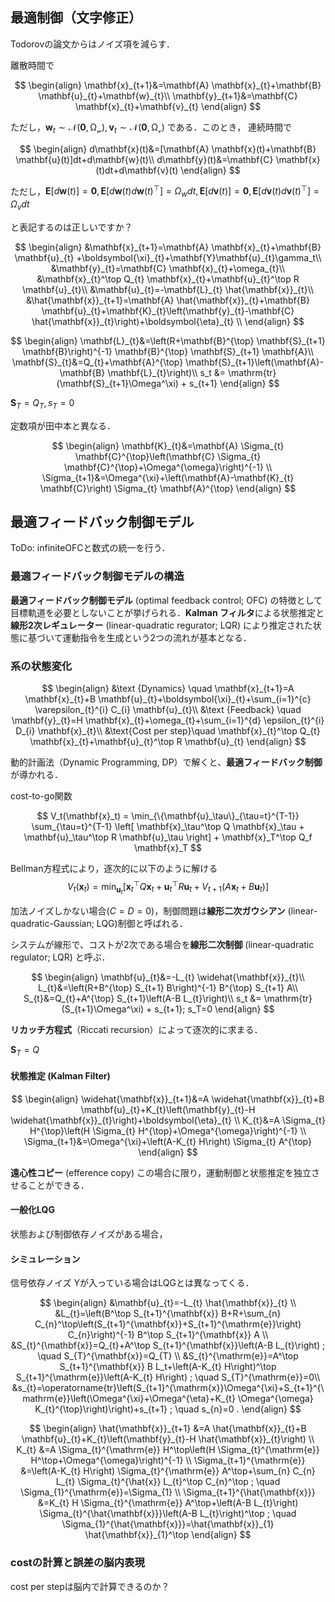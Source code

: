 ## 最適制御（文字修正）


Todorovの論文からはノイズ項を減らす．

離散時間で

$$
\begin{align}
\mathbf{x}_{t+1}&=\mathbf{A} \mathbf{x}_{t}+\mathbf{B} \mathbf{u}_{t}+\mathbf{w}_{t}\\
\mathbf{y}_{t+1}&=\mathbf{C} \mathbf{x}_{t}+\mathbf{v}_{t}
\end{align}
$$

ただし，$\mathbf{w}_{t}\sim \mathcal{N(\mathbf{0}, \Omega_w)}, \mathbf{v}_{t}\sim \mathcal{N(\mathbf{0}, \Omega_v)}$ である．このとき，
連続時間で

$$
\begin{align}
d\mathbf{x}(t)&=[\mathbf{A} \mathbf{x}(t)+\mathbf{B} \mathbf{u}(t)]dt+d\mathbf{w}(t)\\
d\mathbf{y}(t)&=\mathbf{C} \mathbf{x}(t)dt+d\mathbf{v}(t)
\end{align}
$$

ただし，$\mathbf{E}[d\mathbf{w}(t)]=\mathbf{0}, \mathbf{E}[d\mathbf{w}(t)d\mathbf{w}(t)^\top]=\Omega_w dt, \mathbf{E}[d\mathbf{v}(t)]=\mathbf{0}, \mathbf{E}[d\mathbf{v}(t)d\mathbf{v}(t)^\top]=\Omega_v dt$

と表記するのは正しいですか？


$$
\begin{align}
&\mathbf{x}_{t+1}=\mathbf{A} \mathbf{x}_{t}+\mathbf{B} \mathbf{u}_{t} +\boldsymbol{\xi}_{t}+\mathbf{Y}\mathbf{u}_{t}\gamma_t\\
&\mathbf{y}_{t}=\mathbf{C} \mathbf{x}_{t}+\omega_{t}\\
&\mathbf{x}_{t}^\top Q_{t} \mathbf{x}_{t}+\mathbf{u}_{t}^\top R \mathbf{u}_{t}\\
&\mathbf{u}_{t}=-\mathbf{L}_{t} \hat{\mathbf{x}}_{t}\\
&\hat{\mathbf{x}}_{t+1}=\mathbf{A} \hat{\mathbf{x}}_{t}+\mathbf{B} \mathbf{u}_{t}+\mathbf{K}_{t}\left(\mathbf{y}_{t}-\mathbf{C} \hat{\mathbf{x}}_{t}\right)+\boldsymbol{\eta}_{t} \\ 
\end{align}
$$

$$
\begin{align}
\mathbf{L}_{t}&=\left(R+\mathbf{B}^{\top} \mathbf{S}_{t+1} \mathbf{B}\right)^{-1} \mathbf{B}^{\top} \mathbf{S}_{t+1} \mathbf{A}\\
\mathbf{S}_{t}&=Q_{t}+\mathbf{A}^{\top} \mathbf{S}_{t+1}\left(\mathbf{A}-\mathbf{B} \mathbf{L}_{t}\right)\\
s_t &= \mathrm{tr}(\mathbf{S}_{t+1}\Omega^\xi) + s_{t+1}
\end{align}
$$

$\mathbf{S}_{T}=Q_{T}, s_T=0$

定数項が田中本と異なる．

$$
\begin{align}
\mathbf{K}_{t}&=\mathbf{A} \Sigma_{t} \mathbf{C}^{\top}\left(\mathbf{C} \Sigma_{t} \mathbf{C}^{\top}+\Omega^{\omega}\right)^{-1} \\ 
\Sigma_{t+1}&=\Omega^{\xi}+\left(\mathbf{A}-\mathbf{K}_{t} \mathbf{C}\right) \Sigma_{t} \mathbf{A}^{\top}
\end{align}
$$


## 最適フィードバック制御モデル
ToDo: infiniteOFCと数式の統一を行う．

### 最適フィードバック制御モデルの構造
**最適フィードバック制御モデル** (optimal feedback control; OFC) の特徴として目標軌道を必要としないことが挙げられる．**Kalman フィルタ**による状態推定と**線形2次レギュレーター** (linear-quadratic regurator; LQR) により推定された状態に基づいて運動指令を生成という2つの流れが基本となる．


### 系の状態変化

$$
\begin{align}
&\text {Dynamics} \quad \mathbf{x}_{t+1}=A \mathbf{x}_{t}+B \mathbf{u}_{t}+\boldsymbol{\xi}_{t}+\sum_{i=1}^{c} \varepsilon_{t}^{i} C_{i} \mathbf{u}_{t}\\
&\text {Feedback} \quad \mathbf{y}_{t}=H \mathbf{x}_{t}+\omega_{t}+\sum_{i=1}^{d} \epsilon_{t}^{i} D_{i} \mathbf{x}_{t}\\
&\text{Cost per step}\quad \mathbf{x}_{t}^\top Q_{t} \mathbf{x}_{t}+\mathbf{u}_{t}^\top R \mathbf{u}_{t}
\end{align}
$$


動的計画法（Dynamic Programming, DP）で解くと、**最適フィードバック制御**が導かれる．

cost-to-go関数

$$
V_t(\mathbf{x}_t) = \min_{\{\mathbf{u}_\tau\}_{\tau=t}^{T-1}} \sum_{\tau=t}^{T-1} \left[ \mathbf{x}_\tau^\top Q \mathbf{x}_\tau + \mathbf{u}_\tau^\top R \mathbf{u}_\tau \right] + \mathbf{x}_T^\top Q_f \mathbf{x}_T
$$

Bellman方程式により，逐次的に以下のように解ける
$$
V_t(\mathbf{x}_t) = \min_{\mathbf{u}_t} \left[ \mathbf{x}_t^\top Q \mathbf{x}_t + \mathbf{u}_t^\top R \mathbf{u}_t + V_{t+1}(A \mathbf{x}_t + B \mathbf{u}_t) \right]
$$

加法ノイズしかない場合($C=D=0$)，制御問題は**線形二次ガウシアン** (linear-quadratic-Gaussian; LQG)制御と呼ばれる．

システムが線形で、コストが2次である場合を**線形二次制御** (linear-quadratic regulator; LQR) と呼ぶ．

$$
\begin{align}
\mathbf{u}_{t}&=-L_{t} \widehat{\mathbf{x}}_{t}\\
L_{t}&=\left(R+B^{\top} S_{t+1} B\right)^{-1} B^{\top} S_{t+1} A\\
S_{t}&=Q_{t}+A^{\top} S_{t+1}\left(A-B L_{t}\right)\\
s_t &= \mathrm{tr}(S_{t+1}\Omega^\xi) + s_{t+1}; s_T=0
\end{align}
$$

**リカッチ方程式**（Riccati recursion）によって逐次的に求まる．

$\boldsymbol{S}_{T}=Q$

#### 状態推定 (Kalman Filter)

$$
\begin{align}
\widehat{\mathbf{x}}_{t+1}&=A \widehat{\mathbf{x}}_{t}+B \mathbf{u}_{t}+K_{t}\left(\mathbf{y}_{t}-H \widehat{\mathbf{x}}_{t}\right)+\boldsymbol{\eta}_{t} \\ 
K_{t}&=A \Sigma_{t} H^{\top}\left(H \Sigma_{t} H^{\top}+\Omega^{\omega}\right)^{-1} \\ 
\Sigma_{t+1}&=\Omega^{\xi}+\left(A-K_{t} H\right) \Sigma_{t} A^{\top}
\end{align}
$$

**遠心性コピー** (efference copy)
この場合に限り，運動制御と状態推定を独立させることができる．

#### 一般化LQG
状態および制御依存ノイズがある場合，

#### シミュレーション
信号依存ノイズ Yが入っている場合はLQGとは異なってくる．

$$
\begin{align}
&\mathbf{u}_{t}=-L_{t} \hat{\mathbf{x}}_{t} \\
&L_{t}=\left(B^\top S_{t+1}^{\mathbf{x}} B+R+\sum_{n} C_{n}^\top\left(S_{t+1}^{\mathbf{x}}+S_{t+1}^{\mathrm{e}}\right) C_{n}\right)^{-1} B^\top S_{t+1}^{\mathbf{x}} A \\
&S_{t}^{\mathbf{x}}=Q_{t}+A^\top S_{t+1}^{\mathbf{x}}\left(A-B L_{t}\right) ; \quad S_{T}^{\mathbf{x}}=Q_{T} \\
&S_{t}^{\mathrm{e}}=A^\top S_{t+1}^{\mathbf{x}} B L_t+\left(A-K_{t} H\right)^\top S_{t+1}^{\mathrm{e}}\left(A-K_{t} H\right) ; \quad S_{T}^{\mathrm{e}}=0\\
&s_{t}=\operatorname{tr}\left(S_{t+1}^{\mathrm{x}}\Omega^{\xi}+S_{t+1}^{\mathrm{e}}\left(\Omega^{\xi}+\Omega^{\eta}+K_{t} \Omega^{\omega} K_{t}^{\top}\right)\right)+s_{t+1} ; \quad s_{n}=0 .
\end{align}
$$

$$
\begin{align}
\hat{\mathbf{x}}_{t+1} &=A \hat{\mathbf{x}}_{t}+B \mathbf{u}_{t}+K_{t}\left(\mathbf{y}_{t}-H \hat{\mathbf{x}}_{t}\right) \\
K_{t} &=A \Sigma_{t}^{\mathrm{e}} H^\top\left(H \Sigma_{t}^{\mathrm{e}} H^\top+\Omega^{\omega}\right)^{-1} \\
\Sigma_{t+1}^{\mathrm{e}} &=\left(A-K_{t} H\right) \Sigma_{t}^{\mathrm{e}} A^\top+\sum_{n} C_{n} L_{t} \Sigma_{t}^{\hat{x}} L_{t}^\top C_{n}^\top ; \quad \Sigma_{1}^{\mathrm{e}}=\Sigma_{1} \\
\Sigma_{t+1}^{\hat{\mathbf{x}}} &=K_{t} H \Sigma_{t}^{\mathrm{e}} A^\top+\left(A-B L_{t}\right) \Sigma_{t}^{\hat{\mathbf{x}}}\left(A-B L_{t}\right)^\top ; \quad \Sigma_{1}^{\hat{\mathbf{x}}}=\hat{\mathbf{x}}_{1} \hat{\mathbf{x}}_{1}^\top
\end{align}
$$

### costの計算と誤差の脳内表現
cost per stepは脳内で計算できるのか？